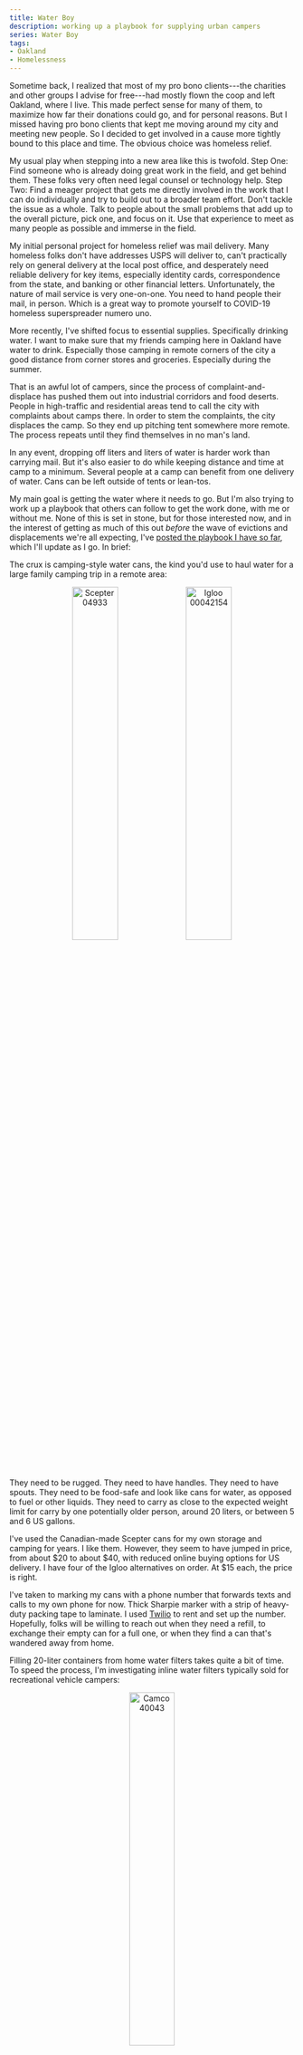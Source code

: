 ```yaml
---
title: Water Boy
description: working up a playbook for supplying urban campers
series: Water Boy
tags:
- Oakland
- Homelessness
---
```


Sometime back, I realized that most of my pro bono clients---the charities and other groups I advise for free---had mostly flown the coop and left Oakland, where I live.  This made perfect sense for many of them, to maximize how far their donations could go, and for personal reasons.  But I missed having pro bono clients that kept me moving around my city and meeting new people.  So I decided to get involved in a cause more tightly bound to this place and time.  The obvious choice was homeless relief.

My usual play when stepping into a new area like this is twofold.  Step One:  Find someone who is already doing great work in the field, and get behind them.  These folks very often need legal counsel or technology help.  Step Two:  Find a meager project that gets me directly involved in the work that I can do individually and try to build out to a broader team effort.  Don't tackle the issue as a whole.  Talk to people about the small problems that add up to the overall picture, pick one, and focus on it.  Use that experience to meet as many people as possible and immerse in the field.

My initial personal project for homeless relief was mail delivery.  Many homeless folks don't have addresses USPS will deliver to, can't practically rely on general delivery at the local post office, and desperately need reliable delivery for key items, especially identity cards, correspondence from the state, and banking or other financial letters.  Unfortunately, the nature of mail service is very one-on-one.  You need to hand people their mail, in person.  Which is a great way to promote yourself to COVID-19 homeless superspreader numero uno.

More recently, I've shifted focus to essential supplies.  Specifically drinking water.  I want to make sure that my friends camping here in Oakland have water to drink.  Especially those camping in remote corners of the city a good distance from corner stores and groceries.  Especially during the summer.

That is an awful lot of campers, since the process of complaint-and-displace has pushed them out into industrial corridors and food deserts.  People in high-traffic and residential areas tend to call the city with complaints about camps there.  In order to stem the complaints, the city displaces the camp.  So they end up pitching tent somewhere more remote.  The process repeats until they find themselves in no man's land.

In any event, dropping off liters and liters of water is harder work than carrying mail.  But it's also easier to do while keeping distance and time at camp to a minimum.  Several people at a camp can benefit from one delivery of water.  Cans can be left outside of tents or lean-tos.

My main goal is getting the water where it needs to go.  But I'm also trying to work up a playbook that others can follow to get the work done, with me or without me.  None of this is set in stone, but for those interested now, and in the interest of getting as much of this out _before_ the wave of evictions and displacements we're all expecting, I've [posted the playbook I have so far](/living/Water-Boy.html), which I'll update as I go.  In brief:

The crux is camping-style water cans, the kind you'd use to haul water for a large family camping trip in a remote area:

<p style="text-align: center;"><a href="/images/scepter-04933.jpg"><img alt="Scepter 04933" title="Scepter 00042154" src="/images/scepter-04933.jpg" style="width: 40%; display: inline;"></a><a href="/images/igloo-00042154.jpg"><img alt="Igloo 00042154" title="Igloo 00042154" src="/images/igloo-00042154.jpg" style="width: 40%; display: inline;"></a></p>

They need to be rugged.  They need to have handles. They need to have spouts.  They need to be food-safe and look like cans for water, as opposed to fuel or other liquids.  They need to carry as close to the expected weight limit for carry by one potentially older person, around 20 liters, or between 5 and 6 US gallons.

I've used the Canadian-made Scepter cans for my own storage and camping for years.  I like them.  However, they seem to have jumped in price, from about $20 to about $40, with reduced online buying options for US delivery.  I have four of the Igloo alternatives on order.  At $15 each, the price is right.

I've taken to marking my cans with a phone number that forwards texts and calls to my own phone for now.  Thick Sharpie marker with a strip of heavy-duty packing tape to laminate.  I used [Twilio](https://twilio.com) to rent and set up the number.  Hopefully, folks will be willing to reach out when they need a refill, to exchange their empty can for a full one, or when they find a can that's wandered away from home.

Filling 20-liter containers from home water filters takes quite a bit of time.  To speed the process, I'm investigating inline water filters typically sold for recreational vehicle campers:

<p style="text-align: center;"><a href="/images/camco-40043.jpg"><img alt="Camco 40043" title="Camco 40043" src="/images/camco-40043.jpg" style="width: 40%; display: inline;"></a></p>

These filters are easy to use, designed to resist bacteria while stored idle, and come threaded to hook up to standard garden hoses.  They work for sediment as well as chemicals.

As for transportation, I live in a dense city and long ago sold my car.  But I've found AAA's on-demand rental service, [GIG](https://gigcarshare.com), does the job at a reasonable price.  You can lock the car without giving it up to others, which means it's plenty possible to stop at a grocery or other store mid-ride.  Their fleet appears to be mostly Toyota Prius cars, which aren't huge, but offer hatchback trunks, which work great for hauling heavy water cans.

My costs in Oakland this week were roughly $15.00 per hour and $0.45 per minute.  So I paid about $17 for a bit more than an hour to make a run from my apartment in North Oakland to a camp in Deep East Oakland yesterday.

In general, I don't recommend rolling up to camps full of people you don't know, or even camps with people you do know, unexpected.  My approach so far has been to get to know specific folks, distribute to them, provide more than they need, and encourage them to be generous with others.

Naturally, once you can distribute water, you can distribute other things.  My personal focus so far has been fire extinguishers.

<p style="text-align: center;"><a href="/images/amerex-b402.webp"><img alt="Amerex B402" title="Amerex B402" src="/images/amerex-b402.webp" style="width: 40%; display: inline;"></a><a href="/images/amerex-b500.webp"><img alt="Amerex B500" title="Amerex B500" src="/images/amerex-b500.webp" style="width: 40%; display: inline;"></a></p>

You want five-pound, ABC-rated fire extinguishers.  The Amerex B500 is made of steel.  The Amerex B402 is made of aluminum, and I believe comes with a newer-generation, higher-rated powder.  These run a little over $50 online and a little over $60 from my local fire supply company.  Mexico-made options, like Badger brand, may be cheaper.

I do _not_ recommend the Kidde brand extinguishers found in many big box stores, or the Kidde-made extinguishers now branded as Badgers, since Kidde bought Badger.  Kidde cuts corners to lower cost.  Fire pros tell me the majority of extinguishers they have made have eventually been recalled.

Thinking more about relatively big-ticket durable goods, I suspect my next expansion will be to rat traps.  Our local "vector control" group does take calls about vermin at camps.  But so far, word is they haven't been terribly responsive or effective at actually addressing the issue.  Disposable or consumable options---spring traps, poison blocks---tend to go fast and cost too much over time.  Cage traps seem to be the way to go, but the best are [cost prohibitive](https://www.uhlikrepeatertraps.com/), and probably therefore likely to "walk away".

If you have feedback on any of this, or would like to try to run a similar play in your community, [drop me a line](mailto:kyle@kemitchell.com).
